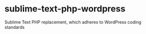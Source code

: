 sublime-text-php-wordpress
==========================

Sublime Text PHP replacement, which adheres to WordPress coding standards
